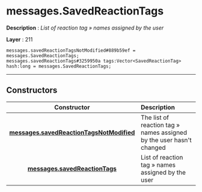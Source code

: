 # messages.SavedReactionTags

**Description** : *List of reaction tag &raquo; names assigned by the user*

**Layer** : 211

```tl
messages.savedReactionTagsNotModified#889b59ef = messages.SavedReactionTags;
messages.savedReactionTags#3259950a tags:Vector<SavedReactionTag> hash:long = messages.SavedReactionTags;
```

---

## Constructors

| Constructor | Description |
| :---: | :--- |
| [**messages.savedReactionTagsNotModified**](constructor/messages.savedReactionTagsNotModified) | The list of reaction tag » names assigned by the user hasn't changed |
| [**messages.savedReactionTags**](constructor/messages.savedReactionTags) | List of reaction tag » names assigned by the user |